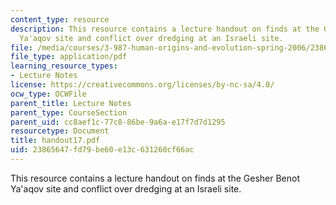```yaml
---
content_type: resource
description: This resource contains a lecture handout on finds at the Gesher Benot
  Ya'aqov site and conflict over dredging at an Israeli site.
file: /media/courses/3-987-human-origins-and-evolution-spring-2006/23865647fd79be60e13c631260cf66ac_handout17.pdf
file_type: application/pdf
learning_resource_types:
- Lecture Notes
license: https://creativecommons.org/licenses/by-nc-sa/4.0/
ocw_type: OCWFile
parent_title: Lecture Notes
parent_type: CourseSection
parent_uid: cc8aef1c-77c8-86be-9a6a-e17f7d7d1295
resourcetype: Document
title: handout17.pdf
uid: 23865647-fd79-be60-e13c-631260cf66ac
---
```

This resource contains a lecture handout on finds at the Gesher Benot Ya'aqov site and conflict over dredging at an Israeli site.